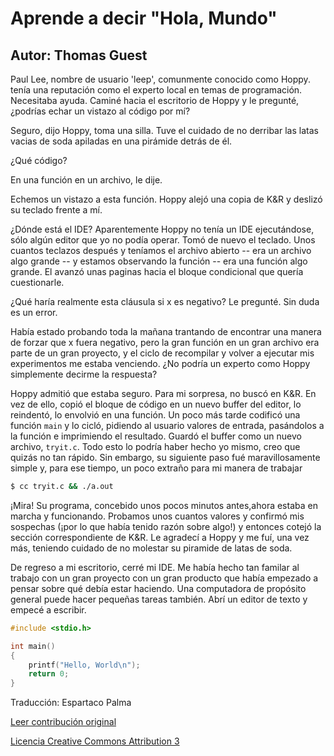Aprende a decir "Hola, Mundo"
===================
Autor: Thomas Guest
-------------------

Paul Lee, nombre de usuario 'leep', comunmente conocido como Hoppy. tenía una reputación como el experto local en temas de programación. Necesitaba ayuda. Caminé hacia el escritorio de Hoppy y le pregunté, ¿podrías echar un vistazo al código por mí?

Seguro, dijo Hoppy, toma una silla. Tuve el cuidado de no derribar las latas vacias de soda apiladas en una pirámide detrás de él.

¿Qué código?

En una función en un archivo, le dije.

Echemos un vistazo a esta función. Hoppy alejó una copia de K&R y deslizó su teclado frente a mí.

¿Dónde está el IDE? Aparentemente Hoppy no tenía un IDE ejecutándose, sólo algún editor que yo no podía operar. Tomó de nuevo el teclado. Unos cuantos teclazos después y teníamos el archivo abierto -- era un archivo algo grande -- y estamos observando la función -- era una función algo grande. El avanzó unas paginas hacia el bloque condicional que quería cuestionarle.

¿Qué haría realmente esta cláusula si x es negativo? Le pregunté. Sin duda es un error.

Había estado probando toda la mañana trantando de encontrar una manera de forzar que x fuera negativo, pero la gran función en un gran archivo era parte de un gran proyecto, y el ciclo de recompilar y volver a ejecutar mis experimentos me estaba venciendo. ¿No podría un experto como Hoppy simplemente decirme la respuesta?

Hoppy admitió que estaba seguro. Para mi sorpresa, no buscó en K&R. En vez de ello, copió el bloque de código en un nuevo buffer del editor, lo reindentó, lo envolvió en una función. Un poco más tarde codificó una función `main` y lo cicló, pidiendo al usuario valores de entrada, pasándolos a la función e imprimiendo el resultado. Guardó el buffer como un nuevo archivo, `tryit.c`. Todo esto lo podría haber hecho yo mismo, creo que quizás no tan rápido. Sin embargo, su siguiente paso fué maravillosamente simple y, para ese tiempo, un poco extraño para mi manera de trabajar

```sh
$ cc tryit.c && ./a.out
```

¡Mira! Su programa, concebido unos pocos minutos antes,ahora estaba en marcha y funcionando. Probamos unos cuantos valores y confirmó mis sospechas (¡por lo que había tenido razón sobre algo!) y entonces cotejó la sección correspondiente de K&R. Le agradecí a Hoppy y me fuí, una vez más, teniendo cuidado de no molestar su piramide de latas de soda.

De regreso a mi escritorio, cerré mi IDE. Me había hecho tan familar al trabajo con un gran proyecto con un gran producto que había empezado a pensar sobre qué debía estar haciendo. Una computadora de propósito general puede hacer pequeñas tareas también. Abrí un editor de texto y empecé a escribir.

```c
#include <stdio.h>

int main()
{
    printf("Hello, World\n");
    return 0;
}
```


Traducción: Espartaco Palma

[Leer contribución original](http://programmer.97things.oreilly.com/wiki/index.php/Learn_to_Say_%22Hello%2C_World%22)

[Licencia Creative Commons Attribution 3](http://creativecommons.org/licenses/by/3.0/us/deed.es)